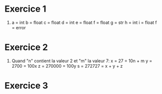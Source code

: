 # Exercice 1 
1. a = int
   b = float
   c = float
   d = int
   e = float
   f = float
   g = str
   h = int
   i = float
   f = error
   
# Exercice 2 

1. Quand "n" contient la valeur 2 et "m" la valeur 7:
     x = 27 = 10n + m
     y = 2700 = 100x
     z = 270000 = 100y
     s = 272727 =  x + y + z

# Exercice 3
